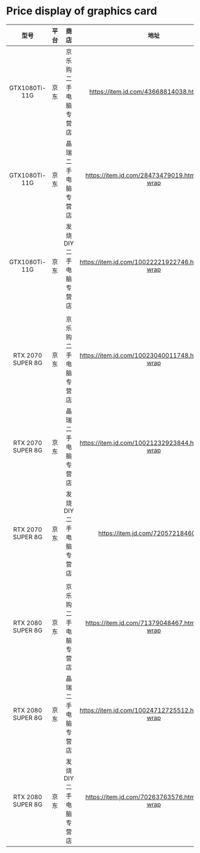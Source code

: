 # Price display of graphics card

型号 | 平台 | 商店 | 地址 | 价格
:--: | :--: | :--: | :--: | :--: 
GTX1080Ti-11G | 京东 | 京乐购二手电脑专营店 | https://item.jd.com/43668814038.html#none | 3199 - 3499
GTX1080Ti-11G | 京东 | 晶瑞二手电脑专营店 | https://item.jd.com/28473479019.html#crumb-wrap | 2999 - 3799
GTX1080Ti-11G | 京东 | 发烧DIY 二手电脑专营店 | https://item.jd.com/10022221922746.html#crumb-wrap | 2799 - 3768
 |  |  |  |  
RTX 2070 SUPER 8G | 京东 | 京乐购二手电脑专营店 | https://item.jd.com/10023040011748.html#crumb-wrap | 2799 - 3399
RTX 2070 SUPER 8G | 京东 | 晶瑞二手电脑专营店 | https://item.jd.com/10021232923844.html#crumb-wrap | 2899 - 3299
RTX 2070 SUPER 8G | 京东 | 发烧DIY 二手电脑专营店 | https://item.jd.com/72057218460.html | 2799 - 3299
 |  |  |  |  
RTX 2080 SUPER 8G | 京东 | 京乐购二手电脑专营店 | https://item.jd.com/71379048467.html#crumb-wrap | 4399
RTX 2080 SUPER 8G | 京东 | 晶瑞二手电脑专营店 | https://item.jd.com/10024712725512.html#crumb-wrap | 3699 - 4188
RTX 2080 SUPER 8G | 京东 | 发烧DIY 二手电脑专营店 | https://item.jd.com/70263763576.html#crumb-wrap | 3799 - 4199
